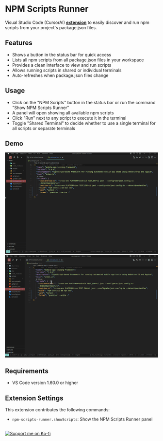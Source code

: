 # NPM Scripts Runner

Visual Studio Code (CursorAI) **[extension](https://marketplace.visualstudio.com/items?itemName=xxx87.npm-scripts-runner)** to easily discover and run npm scripts from your project's package.json files.

## Features

- Shows a button in the status bar for quick access
- Lists all npm scripts from all package.json files in your workspace
- Provides a clean interface to view and run scripts
- Allows running scripts in shared or individual terminals
- Auto-refreshes when package.json files change

## Usage

- Click on the "NPM Scripts" button in the status bar or run the command "Show NPM Scripts Runner"
- A panel will open showing all available npm scripts
- Click "Run" next to any script to execute it in the terminal
- Toggle "Shared Terminal" to decide whether to use a single terminal for all scripts or separate terminals

## Demo

![NPM Scripts Runner in action](images/demo-1.gif)
![NPM Scripts Runner in action](images/demo-2.gif)

## Requirements

- VS Code version 1.60.0 or higher

## Extension Settings

This extension contributes the following commands:

- `npm-scripts-runner.showScripts`: Show the NPM Scripts Runner panel

##

<a href="https://ko-fi.com/isayevilya"><img src="https://storage.ko-fi.com/cdn/kofi2.png?v=3" width="150" alt="Support me on Ko-fi"/></a>
